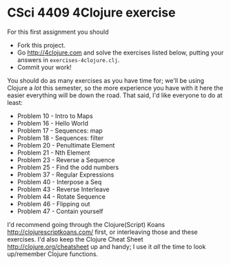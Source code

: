 # CSci 4409 4Clojure exercise

For this first assignment you should 

 - Fork this project.
 - Go <http://4clojure.com> and solve the exercises listed below, putting your answers in `exercises-4clojure.clj`.
 - Commit your work!

You should do as many exercises as you have time for; we'll be using Clojure a *lot* this semester, so the more experience you have with it here the easier everything will be down the road. That said, I'd like everyone to do at least:

   * Problem 10 - Intro to Maps
   * Problem 16 - Hello World
   * Problem 17 - Sequences: map
   * Problem 18 - Sequences: filter
   * Problem 20 - Penultimate Element
   * Problem 21 - Nth Element
   * Problem 23 - Reverse a Sequence
   * Problem 25 - Find the odd numbers
   * Problem 37 - Regular Expressions
   * Problem 40 - Interpose a Seq
   * Problem 43 - Reverse Interleave
   * Problem 44 - Rotate Sequence
   * Problem 46 - Flipping out
   * Problem 47 - Contain yourself

I'd recommend going through the Clojure(Script) Koans <http://clojurescriptkoans.com/> first, or interleaving those and these exercises. I'd also keep the Clojure Cheat Sheet <http://clojure.org/cheatsheet> up and handy; I use it _all_ the time to look up/remember Clojure functions.